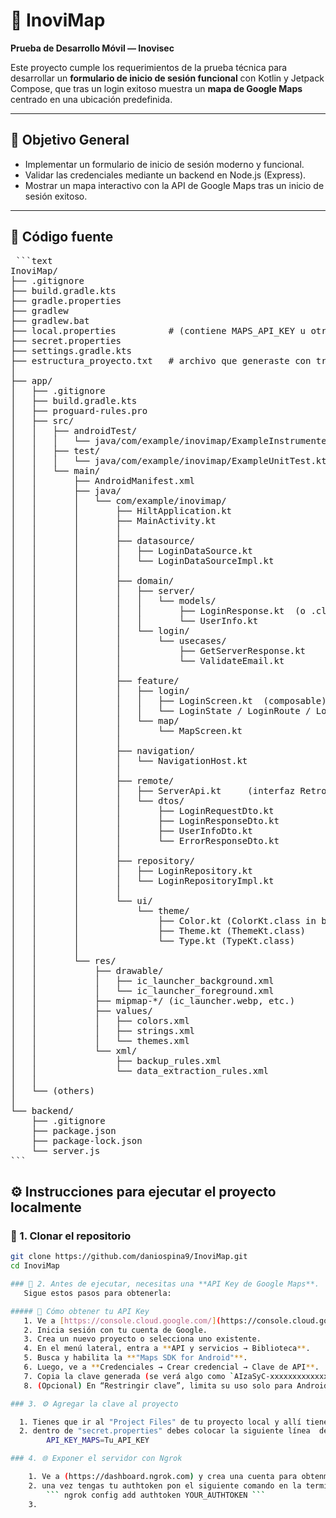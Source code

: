 # 📱 InoviMap

**Prueba de Desarrollo Móvil — Inovisec**

Este proyecto cumple los requerimientos de la prueba técnica para desarrollar un **formulario de inicio de sesión funcional** con Kotlin y Jetpack Compose, que tras un login exitoso muestra un **mapa de Google Maps** centrado en una ubicación predefinida.

---

## 🧩 Objetivo General

- Implementar un formulario de inicio de sesión moderno y funcional.
- Validar las credenciales mediante un backend en Node.js (Express).
- Mostrar un mapa interactivo con la API de Google Maps tras un inicio de sesión exitoso.

---

## 🧩 Código fuente

<pre> ```text
InoviMap/
├── .gitignore
├── build.gradle.kts
├── gradle.properties
├── gradlew
├── gradlew.bat
├── local.properties          # (contiene MAPS_API_KEY u otras props locales)
├── secret.properties
├── settings.gradle.kts
├── estructura_proyecto.txt   # archivo que generaste con tree. :contentReference[oaicite:1]{index=1}
│
├── app/
│   ├── .gitignore
│   ├── build.gradle.kts
│   ├── proguard-rules.pro
│   ├── src/
│   │   ├── androidTest/
│   │   │   └── java/com/example/inovimap/ExampleInstrumentedTest.kt
│   │   ├── test/
│   │   │   └── java/com/example/inovimap/ExampleUnitTest.kt
│   │   └── main/
│   │       ├── AndroidManifest.xml
│   │       ├── java/
│   │       │   └── com/example/inovimap/
│   │       │       ├── HiltApplication.kt
│   │       │       ├── MainActivity.kt
│   │       │       │
│   │       │       ├── datasource/
│   │       │       │   ├── LoginDataSource.kt
│   │       │       │   └── LoginDataSourceImpl.kt
│   │       │       │
│   │       │       ├── domain/
│   │       │       │   ├── server/
│   │       │       │   │   └── models/
│   │       │       │   │       ├── LoginResponse.kt  (o .class en build)
│   │       │       │   │       └── UserInfo.kt
│   │       │       │   └── login/
│   │       │       │       └── usecases/
│   │       │       │           ├── GetServerResponse.kt
│   │       │       │           └── ValidateEmail.kt
│   │       │       │
│   │       │       ├── feature/
│   │       │       │   ├── login/
│   │       │       │   │   ├── LoginScreen.kt  (composable)
│   │       │       │   │   └── LoginState / LoginRoute / LoginViewModel (Kotlin)
│   │       │       │   └── map/
│   │       │       │       └── MapScreen.kt
│   │       │       │
│   │       │       ├── navigation/
│   │       │       │   └── NavigationHost.kt
│   │       │       │
│   │       │       ├── remote/
│   │       │       │   ├── ServerApi.kt     (interfaz Retrofit)
│   │       │       │   └── dtos/
│   │       │       │       ├── LoginRequestDto.kt
│   │       │       │       ├── LoginResponseDto.kt
│   │       │       │       ├── UserInfoDto.kt
│   │       │       │       └── ErrorResponseDto.kt
│   │       │       │
│   │       │       ├── repository/
│   │       │       │   ├── LoginRepository.kt
│   │       │       │   └── LoginRepositoryImpl.kt
│   │       │       │
│   │       │       └── ui/
│   │       │           └── theme/
│   │       │               ├── Color.kt (ColorKt.class in builds)
│   │       │               ├── Theme.kt (ThemeKt.class)
│   │       │               └── Type.kt (TypeKt.class)
│   │       │
│   │       └── res/
│   │           ├── drawable/
│   │           │   ├── ic_launcher_background.xml
│   │           │   └── ic_launcher_foreground.xml
│   │           ├── mipmap-*/ (ic_launcher.webp, etc.)
│   │           ├── values/
│   │           │   ├── colors.xml
│   │           │   ├── strings.xml
│   │           │   └── themes.xml
│   │           └── xml/
│   │               ├── backup_rules.xml
│   │               └── data_extraction_rules.xml
│   │
│   └── (others)
│
└── backend/
    ├── .gitignore
    ├── package.json
    ├── package-lock.json           
    └── server.js     
``` </pre>

## ⚙️ Instrucciones para ejecutar el proyecto localmente

### 🧱 1. Clonar el repositorio

```bash
git clone https://github.com/daniospina9/InoviMap.git
cd InoviMap

### 🧱 2. Antes de ejecutar, necesitas una **API Key de Google Maps**.  
   Sigue estos pasos para obtenerla:

##### 🔑 Cómo obtener tu API Key
   1. Ve a [https://console.cloud.google.com/](https://console.cloud.google.com/).  
   2. Inicia sesión con tu cuenta de Google.  
   3. Crea un nuevo proyecto o selecciona uno existente.  
   4. En el menú lateral, entra a **API y servicios → Biblioteca**.  
   5. Busca y habilita la **"Maps SDK for Android"**.  
   6. Luego, ve a **Credenciales → Crear credencial → Clave de API**.  
   7. Copia la clave generada (se verá algo como `AIzaSyC-xxxxxxxxxxxxxxxx`).  
   8. (Opcional) En “Restringir clave”, limita su uso solo para Android si deseas mayor seguridad.

### 3. ⚙️ Agregar la clave al proyecto

  1. Tienes que ir al "Project Files" de tu proyecto local y allí tienes que crear un "Resource Bundle" a nivel general llamado "secret.properties". De esta manera tu API_KEY va a estar protegida
  2. dentro de "secret.properties" debes colocar la siguiente línea  de código:
        API_KEY_MAPS=Tu_API_KEY

### 4. 🌐 Exponer el servidor con Ngrok

    1. Ve a (https://dashboard.ngrok.com) y crea una cuenta para obtenmer gratis tu authtoken
    2. una vez tengas tu authtoken pon el siguiente comando en la terminal:
        ``` ngrok config add authtoken YOUR_AUTHTOKEN ```
    3. 


